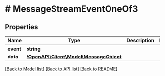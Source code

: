 # # MessageStreamEventOneOf3

## Properties

Name | Type | Description | Notes
------------ | ------------- | ------------- | -------------
**event** | **string** |  |
**data** | [**\OpenAPI\Client\Model\MessageObject**](MessageObject.md) |  |

[[Back to Model list]](../../README.md#models) [[Back to API list]](../../README.md#endpoints) [[Back to README]](../../README.md)
